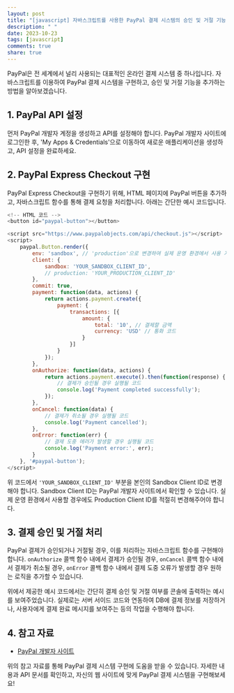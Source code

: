 ```yaml
---
layout: post
title: "[javascript] 자바스크립트를 사용한 PayPal 결제 시스템의 승인 및 거절 기능 추가하기"
description: " "
date: 2023-10-23
tags: [javascript]
comments: true
share: true
---
```


PayPal은 전 세계에서 널리 사용되는 대표적인 온라인 결제 시스템 중 하나입니다. 자바스크립트를 이용하여 PayPal 결제 시스템을 구현하고, 승인 및 거절 기능을 추가하는 방법을 알아보겠습니다.

## 1. PayPal API 설정

먼저 PayPal 개발자 계정을 생성하고 API를 설정해야 합니다. PayPal 개발자 사이트에 로그인한 후, 'My Apps & Credentials'으로 이동하여 새로운 애플리케이션을 생성하고, API 설정을 완료하세요.

## 2. PayPal Express Checkout 구현

PayPal Express Checkout을 구현하기 위해, HTML 페이지에 PayPal 버튼을 추가하고, 자바스크립트 함수를 통해 결제 요청을 처리합니다. 아래는 간단한 예시 코드입니다.

```javascript
<!-- HTML 코드 -->
<button id="paypal-button"></button>

<script src="https://www.paypalobjects.com/api/checkout.js"></script>
<script>
    paypal.Button.render({
        env: 'sandbox', // 'production'으로 변경하여 실제 운영 환경에서 사용 가능
        client: {
            sandbox: 'YOUR_SANDBOX_CLIENT_ID',
            // production: 'YOUR_PRODUCTION_CLIENT_ID'
        },
        commit: true,
        payment: function(data, actions) {
            return actions.payment.create({
                payment: {
                    transactions: [{
                        amount: {
                            total: '10', // 결제할 금액
                            currency: 'USD' // 통화 코드
                        }
                    }]
                }
            });
        },
        onAuthorize: function(data, actions) {
            return actions.payment.execute().then(function(response) {
                // 결제가 승인될 경우 실행될 코드
                console.log('Payment completed successfully');
            });
        },
        onCancel: function(data) {
            // 결제가 취소될 경우 실행될 코드
            console.log('Payment cancelled');
        },
        onError: function(err) {
            // 결제 도중 에러가 발생할 경우 실행될 코드
            console.log('Payment error:', err);
        }
    }, '#paypal-button');
</script>
```

위 코드에서 `'YOUR_SANDBOX_CLIENT_ID'` 부분을 본인의 Sandbox Client ID로 변경해야 합니다. Sandbox Client ID는 PayPal 개발자 사이트에서 확인할 수 있습니다. 실제 운영 환경에서 사용할 경우에도 Production Client ID를 적절히 변경해주어야 합니다.

## 3. 결제 승인 및 거절 처리

PayPal 결제가 승인되거나 거절될 경우, 이를 처리하는 자바스크립트 함수를 구현해야 합니다. `onAuthorize` 콜백 함수 내에서 결제가 승인될 경우, `onCancel` 콜백 함수 내에서 결제가 취소될 경우, `onError` 콜백 함수 내에서 결제 도중 오류가 발생할 경우 원하는 로직을 추가할 수 있습니다.

위에서 제공한 예시 코드에서는 간단히 결제 승인 및 거절 여부를 콘솔에 출력하는 예시를 보여주었습니다. 실제로는 서버 서이드 코드와 연동하여 DB에 결제 정보를 저장하거나, 사용자에게 결제 완료 메시지를 보여주는 등의 작업을 수행해야 합니다.

## 4. 참고 자료

- [PayPal 개발자 사이트](https://developer.paypal.com/)

위의 참고 자료를 통해 PayPal 결제 시스템 구현에 도움을 받을 수 있습니다. 자세한 내용과 API 문서를 확인하고, 자신의 웹 사이트에 맞게 PayPal 결제 시스템을 구현해보세요!